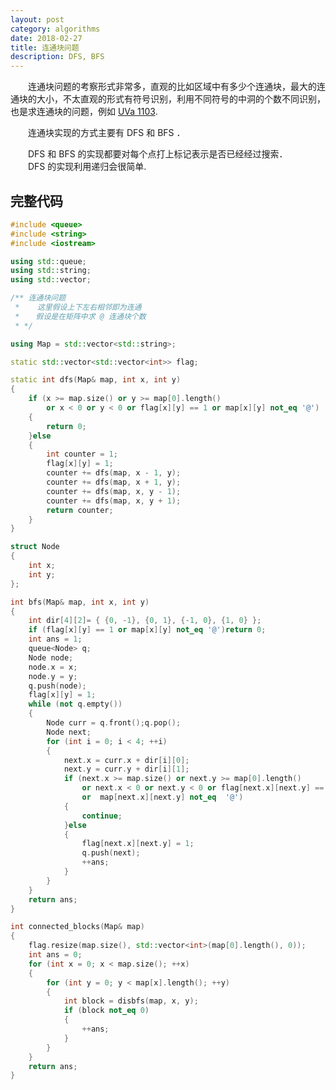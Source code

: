 ```yaml
---
layout: post
category: algorithms
date: 2018-02-27
title: 连通块问题
description: DFS, BFS
---
```


　　连通块问题的考察形式非常多，直观的比如区域中有多少个连通块，最大的连通块的大小，不太直观的形式有符号识别，利用不同符号的中洞的个数不同识别，也是求连通块的问题，例如 [UVa 1103](https://uva.onlinejudge.org/index.php?option=com_onlinejudge&Itemid=8&page=show_problem&problem=3544).

　　连通块实现的方式主要有 DFS 和 BFS ．

　　DFS 和 BFS 的实现都要对每个点打上标记表示是否已经经过搜索．<br>
　　DFS 的实现利用递归会很简单.


## 完整代码

```C++
#include <queue>
#include <string>
#include <iostream>

using std::queue;
using std::string;
using std::vector;

/** 连通块问题
 *    这里假设上下左右相邻即为连通
 * 　 假设是在矩阵中求 @ 连通块个数
 * */

using Map = std::vector<std::string>;

static std::vector<std::vector<int>> flag;

static int dfs(Map& map, int x, int y)
{
    if (x >= map.size() or y >= map[0].length()
        or x < 0 or y < 0 or flag[x][y] == 1 or map[x][y] not_eq '@')
    {
        return 0;
    }else
    {
        int counter = 1;
        flag[x][y] = 1;
        counter += dfs(map, x - 1, y);
        counter += dfs(map, x + 1, y);
        counter += dfs(map, x, y - 1);
        counter += dfs(map, x, y + 1);
        return counter;
    }
}

struct Node
{
    int x;
    int y;
};

int bfs(Map& map, int x, int y)
{
    int dir[4][2]= { {0, -1}, {0, 1}, {-1, 0}, {1, 0} };
    if (flag[x][y] == 1 or map[x][y] not_eq '@')return 0;
    int ans = 1;
    queue<Node> q;
    Node node;
    node.x = x;
    node.y = y;
    q.push(node);
    flag[x][y] = 1;
    while (not q.empty())
    {
        Node curr = q.front();q.pop();
        Node next;
        for (int i = 0; i < 4; ++i)
        {
            next.x = curr.x + dir[i][0];
            next.y = curr.y + dir[i][1];
            if (next.x >= map.size() or next.y >= map[0].length()
                or next.x < 0 or next.y < 0 or flag[next.x][next.y] == 1
                or  map[next.x][next.y] not_eq  '@')
            {
                continue;
            }else
            {
                flag[next.x][next.y] = 1;
                q.push(next);
                ++ans;
            }
        }
    }
    return ans;
}

int connected_blocks(Map& map)
{
    flag.resize(map.size(), std::vector<int>(map[0].length(), 0));
    int ans = 0;
    for (int x = 0; x < map.size(); ++x)
    {
        for (int y = 0; y < map[x].length(); ++y)
        {
            int block = disbfs(map, x, y);
            if (block not_eq 0)
            {
                ++ans;
            }
        }
    }
    return ans;
}
```

<!--
>　　我曾见过日薄西山，星光灿烂，自以为再也不会见到比那更美的事物，直到我见到了你
-->
